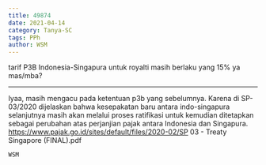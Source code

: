 ```yaml
---
title: 49874
date: 2021-04-14
category: Tanya-SC
tags: PPh
author: WSM
---
```


tarif P3B Indonesia-Singapura untuk royalti masih berlaku yang 15% ya mas/mba?

---

Iyaa, masih mengacu pada ketentuan p3b yang sebelumnya. Karena di SP-03/2020 dijelaskan bahwa kesepakatan baru antara indo-singapura selanjutnya masih akan melalui proses ratifikasi untuk kemudian ditetapkan sebagai perubahan atas perjanjian pajak antara Indonesia dan Singapura. https://www.pajak.go.id/sites/default/files/2020-02/SP 03 - Treaty Singapore (FINAL).pdf

`WSM`
